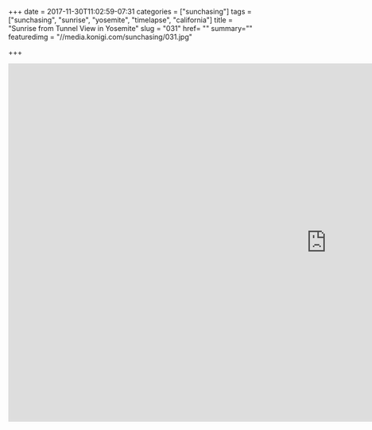 +++
date = 2017-11-30T11:02:59-07:31
categories = ["sunchasing"]
tags = ["sunchasing", "sunrise", "yosemite", "timelapse", "california"]
title = "Sunrise from Tunnel View in Yosemite"
slug = "031"
href= ""
summary=""
featuredimg = "//media.konigi.com/sunchasing/031.jpg"

+++

<div class="video">
<iframe width="1280" height="720" src="https://www.youtube.com/embed/4iXwFbgaisE?rel=0" frameborder="0" allow="accelerometer; autoplay; encrypted-media; gyroscope; picture-in-picture" allowfullscreen></iframe>
</div>
